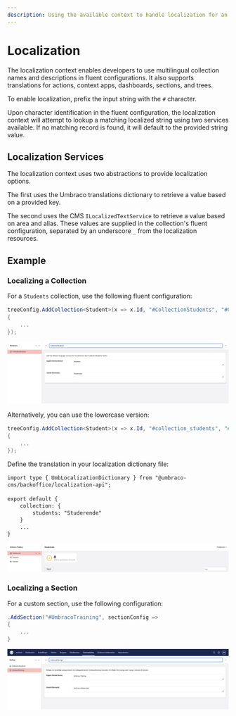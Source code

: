 ```yaml
---
description: Using the available context to handle localization for an UI Builder collection
---
```


# Localization

The localization context enables developers to use multilingual collection names and descriptions in fluent configurations. It also supports translations for actions, context apps, dashboards, sections, and trees.

To enable localization, prefix the input string with the `#` character.

Upon character identification in the fluent configuration, the localization context will attempt to lookup a matching localized string using two services available. If no matching record is found, it will default to the provided string value.

## Localization Services

The localization context uses two abstractions to provide localization options.

The first uses the Umbraco translations dictionary to retrieve a value based on a provided key.

The second uses the CMS `ILocalizedTextService` to retrieve a value based on area and alias. These values are supplied in the collection's fluent configuration, separated by an underscore `_` from the localization resources.

## Example

### Localizing a Collection

For a `Students` collection, use the following fluent configuration:

```csharp
treeConfig.AddCollection<Student>(x => x.Id, "#CollectionStudents", "#CollectionStudents", "A list of students", "icon-umb-members", "icon-umb-members", collectionConfig =>
{
    ...
});
```

![collection_translation](../images/collection_translation.png)

Alternatively, you can use the lowercase version:

```csharp
treeConfig.AddCollection<Student>(x => x.Id, "#collection_students", "#collection_students", "A list of students", "icon-umb-members", "icon-umb-members", collectionConfig =>
{
    ...
});
```

Define the translation in your localization dictionary file:
```
import type { UmbLocalizationDictionary } from "@umbraco-cms/backoffice/localization-api";

export default {
    collection: {
        students: "Studerende"
    }
    ...
}
```

![collection_name](../images/collection_name.png)

### Localizing a Section
For a custom section, use the following configuration:

```csharp
.AddSection("#UmbracoTraining", sectionConfig =>
{
    ...
}
```

![section_name](../images/section_name.png)


